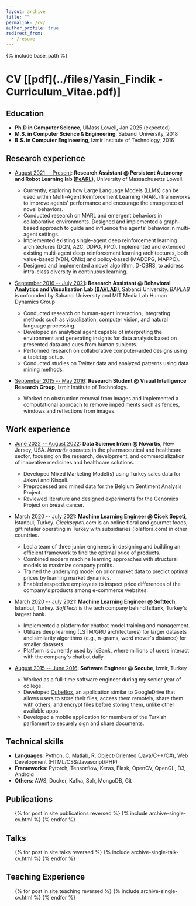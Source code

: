 ```yaml
---
layout: archive
title: ""
permalink: /cv/
author_profile: true
redirect_from:
  - /resume
---
```


{% include base_path %}


# CV [[pdf](../files/Yasin_Findik - Curriculum_Vitae.pdf)]


## Education

* <b>Ph.D in Computer Science</b>, UMass Lowell, Jan 2025 (expected)
* <b>M.S. in Computer Science & Engineering</b>, Sabanci University, 2018
* <b>B.S. in Computer Engineering</b>, Izmir Institute of Technology, 2016

## Research experience

* <ins>August 2021 -- Present</ins>: <b>Research Assistant @ Persistent Autonomy and Robot Learning lab ([PeARL](https://www.pearl-robotics.com/))</b>, University of Massachusetts Lowell.
  * Currently, exploring how Large Language Models (LLMs) can be used within Multi-Agent Reinforcement Learning (MARL) frameworks to improve agents' performance and encourage the emergence of novel behaviors.
  * Conducted research on MARL and emergent behaviors in collaborative environments. Designed and implemented a graph-based approach to guide and influence the agents' behavior in multi-agent settings.
  * Implemented existing single-agent deep reinforcement learning architectures (DQN, A2C, DDPG, PPO). Implemented and extended existing multi-agent deep reinforcement learning architectures, both value-based (VDN, QMix) and policy-based (MADDPG, MAPPO).
  * Designed and implemented a novel algorithm, D-CBRS, to address intra-class diversity in continuous learning.

* <ins>September 2016 -- July 2021</ins>: <b>Research Assistant @ Behavioral Analytics and Visualization Lab ([BAVLAB](https://analyticslab.sabanciuniv.edu/))</b>, Sabanci University. <i>BAVLAB</i> is cofounded by Sabanci University and MIT Media Lab Human Dynamics Group
  * Conducted research on human-agent interaction, integrating methods such as visualization, computer vision, and natural language processing. 
  * Developed an analytical agent capable of interpreting the environment and generating insights for data analysis based on presented data and cues from human subjects.
  * Performed research on collaborative computer-aided designs using a tabletop setup.
  * Conducted studies on Twitter data and analyzed patterns using data mining methods.

* <ins>September 2015 -- May 2016</ins>: <b>Research Student @ Visual Intelligence Research Group</b>, Izmir Institute of Technology.
  * Worked on obstruction removal from images and implemented a computational approach to remove impediments such as fences, windows and reflections from images.

## Work experience

* <ins>June 2022 -- August 2022</ins>: <b>Data Science Intern @ Novartis</b>, New Jersey, USA. <i>Novartis</i> operates in the pharmaceutical and healthcare sector, focusing on the research, development, and commercialization of innovative medicines and healthcare solutions. 
  * Developed Mixed Marketing Model(s) using Turkey sales data for Jakavi and Kisqali.
  * Preprocessed and mined data for the Belgium Sentiment Analysis Project.
  * Reviewed literature and designed experiments for the Genomics Project on breast cancer.

* <ins>March 2020 -- July 2021</ins>: <b>Machine Learning Engineer @ Cicek Sepeti</b>, Istanbul, Turkey. <i>Ciceksepeti.com</i> is an online floral and gourmet foods, gift retailer operating in Turkey with subsidiaries (lolaflora.com) in other countries.
  * Led a team of three junior engineers in designing and building an efficient framework to find the optimal price of products.
  * Combined modern machine learning approaches with structural models to maximize company profits.
  * Trained the underlying model on prior market data to predict optimal prices by learning market dynamics.
  * Enabled respective employees to inspect price differences of the company's products among e-commerce websites.

* <ins>March 2020 -- July 2021</ins>: <b>Machine Learning Engineer @ Softtech</b>, Istanbul, Turkey. <i>SoftTech</i> is the tech company behind IsBank, Turkey's largest bank.
  * Implemented a platform for chatbot model training and management.
  * Utilizes deep learning (LSTM/GRU architectures) for larger datasets and similarity algorithms (e.g., n-grams, word mover's distance) for smaller datasets.
  * Platform is currently used by IsBank, where millions of users interact with the company's chatbot daily.

* <ins>August 2015 -- June 2016</ins>: <b>Software Engineer @ Secube</b>, Izmir, Turkey
  * Worked as a full-time software engineer during my senior year of college.
  * Developed [CubeBox](https://www.secube.com.tr/en/cubebox-document-management-system), an application similar to GoogleDrive that allows users to store their files, access them remotely, share them with others, and encrypt files before storing them, unlike other available apps.
  * Developed a mobile application for members of the Turkish parliament to securely sign and share documents.

## Technical skills

* <b>Languages</b>: Python, C, Matlab, R, Object-Oriented (Java/C++/C\#), Web Development (HTML/CSS/Javascript/PHP)
* <b>Frameworks</b>: Pytorch, Tensorflow, Keras, Flask, OpenCV, OpenGL, D3, Android
* <b>Others</b>: AWS, Docker, Kafka, Solr, MongoDB, Git

## Publications

  <ul>{% for post in site.publications reversed %}
    {% include archive-single-cv.html %}
  {% endfor %}</ul>
  
## Talks

  <ul>{% for post in site.talks reversed %}
    {% include archive-single-talk-cv.html  %}
  {% endfor %}</ul>
  
## Teaching Experience

  <ul>{% for post in site.teaching reversed %}
    {% include archive-single-cv.html %}
  {% endfor %}</ul>

